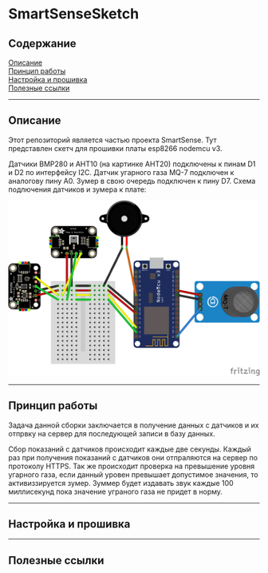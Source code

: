 # SmartSenseSketch

## Содержание

[Описание](#description)   
[Принцип работы](#working_principle)  
[Настройка и прошивка](#setup)   
[Полезные ссылки](#useful_links)


---

## Описание
<a name="description"></a>

Этот репозиторий является частью проекта SmartSense. Тут представлен скетч для прошивки платы esp8266 nodemcu v3.

Датчики BMP280 и AHT10 (на картинке AHT20) подключены к пинам D1 и D2 по интерфейсу I2C. Датчик угарного газа MQ-7 подключен к аналогову пину A0. Зумер в свою очередь подключен к пину D7. Схема подлючения датчиков и зумера к плате:

![connection diagram](./media/connection-layout.png)

---
## Принцип работы
<a name="working_principle"></a> 

Задача данной сборки заключается в получение данных с датчиков и их отпрвку на сервер для последующей записи в базу данных.

Сбор показаний с датчиков происходит каждые две секунды. Каждый раз при получения показаний с датчиков они отпраляются на сервер по протоколу HTTPS. Так же происходит проверка на превышение уровня угарного газа, если данный уровен превышает допустимое значения, то активиззируется зумер. Зуммер будет издавать звук каждые 100 миллисекунд пока значение уграного газа не придет в норму.

---

## Настройка и прошивка
<a name="setup"></a> 

---

## Полезные ссылки
<a name="useful_links"></a>